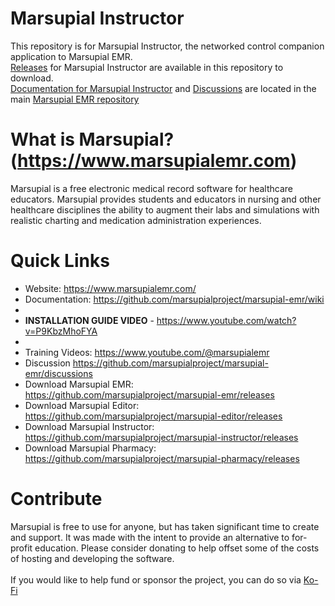# Marsupial Instructor
This repository is for Marsupial Instructor, the networked control companion application to Marsupial EMR. <br/>
[Releases](https://github.com/marsupialproject/marsupial-instructor/releases) for Marsupial Instructor are available in this repository to download.<br/>
[Documentation for Marsupial Instructor](https://github.com/marsupialproject/marsupial-emr/wiki) and [Discussions](https://github.com/marsupialproject/marsupial-emr/discussions) are located in the main [Marsupial EMR repository](https://github.com/marsupialproject/marsupial-emr)
# What is Marsupial? (https://www.marsupialemr.com)
Marsupial is a free electronic medical record software for healthcare educators. Marsupial provides students and educators in nursing and other healthcare disciplines the ability to augment their labs and simulations with realistic charting and medication administration experiences.
# Quick Links
- Website: https://www.marsupialemr.com/
- Documentation: https://github.com/marsupialproject/marsupial-emr/wiki
- 
- **INSTALLATION GUIDE VIDEO** - https://www.youtube.com/watch?v=P9KbzMhoFYA
- 
- Training Videos: https://www.youtube.com/@marsupialemr
- Discussion https://github.com/marsupialproject/marsupial-emr/discussions
- Download Marsupial EMR: https://github.com/marsupialproject/marsupial-emr/releases
- Download Marsupial Editor: https://github.com/marsupialproject/marsupial-editor/releases
- Download Marsupial Instructor: https://github.com/marsupialproject/marsupial-instructor/releases
- Download Marsupial Pharmacy: https://github.com/marsupialproject/marsupial-pharmacy/releases
# Contribute
Marsupial is free to use for anyone, but has taken significant time to create and support. It was made with the intent to provide an alternative to for-profit education. Please consider donating to help offset some of the costs of hosting and developing the software.<br/><br/>
If you would like to help fund or sponsor the project, you can do so via [Ko-Fi](https://ko-fi.com/marsupialemr)
